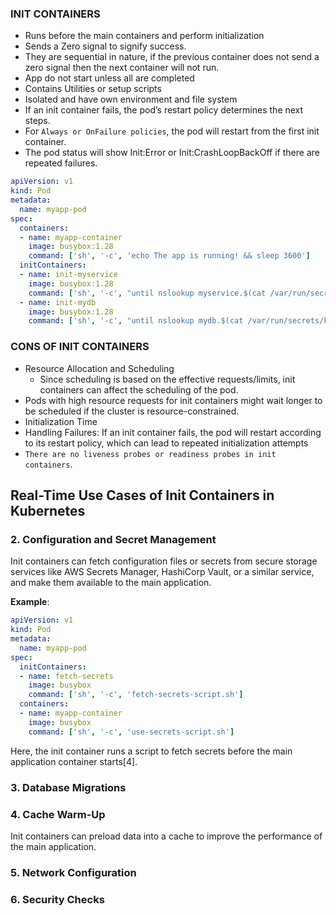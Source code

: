 ### INIT CONTAINERS
- Runs before the main containers and perform initialization
- Sends a Zero signal to signify success.
- They are sequential in nature, if the previous container does not send a zero signal then the next container will not run.
- App do not start unless all are completed
- Contains Utilities or setup scripts
- Isolated and have own environment and file system
- If an init container fails, the pod’s restart policy determines the next steps. 
- For `Always or OnFailure policies`, the pod will restart from the first init container.
- The pod status will show Init:Error or Init:CrashLoopBackOff if there are repeated failures.
``` yaml
apiVersion: v1
kind: Pod
metadata:
  name: myapp-pod
spec:
  containers:
  - name: myapp-container
    image: busybox:1.28
    command: ['sh', '-c', 'echo The app is running! && sleep 3600']
  initContainers:
  - name: init-myservice
    image: busybox:1.28
    command: ['sh', '-c', "until nslookup myservice.$(cat /var/run/secrets/kubernetes.io/serviceaccount/namespace).svc.cluster.local; do echo waiting for myservice; sleep 2; done"]
  - name: init-mydb
    image: busybox:1.28
    command: ['sh', '-c', "until nslookup mydb.$(cat /var/run/secrets/kubernetes.io/serviceaccount/namespace).svc.cluster.local; do echo waiting for mydb; sleep 2; done"]

```
### CONS OF INIT CONTAINERS
- Resource Allocation and Scheduling
    - Since scheduling is based on the effective requests/limits, init containers can affect the scheduling of the pod. 
- Pods with high resource requests for init containers might wait longer to be scheduled if the cluster is resource-constrained.
- Initialization Time
- Handling Failures: If an init container fails, the pod will restart according to its restart policy, which can lead to repeated initialization attempts
- `There are no liveness probes or readiness probes in init containers`.
## Real-Time Use Cases of Init Containers in Kubernetes

### 2. **Configuration and Secret Management**
Init containers can fetch configuration files or secrets from secure storage services like AWS Secrets Manager, HashiCorp Vault, or a similar service, and make them available to the main application.

**Example**:
```yaml
apiVersion: v1
kind: Pod
metadata:
  name: myapp-pod
spec:
  initContainers:
  - name: fetch-secrets
    image: busybox
    command: ['sh', '-c', 'fetch-secrets-script.sh']
  containers:
  - name: myapp-container
    image: busybox
    command: ['sh', '-c', 'use-secrets-script.sh']
```
Here, the init container runs a script to fetch secrets before the main application container starts[4].

### 3. **Database Migrations**

### 4. **Cache Warm-Up**
Init containers can preload data into a cache to improve the performance of the main application.
### 5. **Network Configuration**


### 6. **Security Checks**
